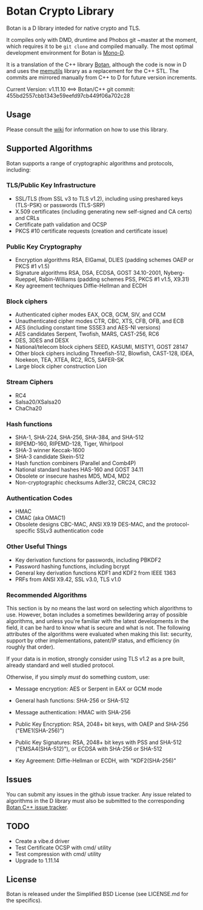 Botan Crypto Library
====================

Botan is a D library inteded for native crypto and TLS.

It compiles only with DMD, druntime and Phobos git ~master at the moment, which requires it to be `git clone` and compiled manually. The most optimal development environment for Botan is [Mono-D](http://wiki.dlang.org/Mono-D). 

It is a translation of the C++ library [Botan](http://botan.randombit.net/), although the code is now in D and uses the [memutils](https://github.com/etcimon/memutils) library as a replacement for the C++ STL. The commits are mirrored manually from C++ to D for future version increments.

Current Version: v1.11.10 <==> Botan/C++ git commit: 455bd2557cbb1343e59eefd97cb449f06a702c28

Usage
-----

Please consult the [wiki](https://github.com/etcimon/botan/wiki) for information on how to use this library.

Supported Algorithms
--------------------

Botan supports a range of cryptographic algorithms and protocols,
including:

### TLS/Public Key Infrastructure

  * SSL/TLS (from SSL v3 to TLS v1.2), including using preshared
    keys (TLS-PSK) or passwords (TLS-SRP)
  * X.509 certificates (including generating new self-signed and CA
    certs) and CRLs
  * Certificate path validation and OCSP
  * PKCS #10 certificate requests (creation and certificate issue)

### Public Key Cryptography

  * Encryption algorithms RSA, ElGamal, DLIES
    (padding schemes OAEP or PKCS #1 v1.5)
  * Signature algorithms RSA, DSA, ECDSA, GOST 34.10-2001, Nyberg-Rueppel,
    Rabin-Williams (padding schemes PSS, PKCS #1 v1.5, X9.31)
  * Key agreement techniques Diffie-Hellman and ECDH

### Block ciphers

  * Authenticated cipher modes EAX, OCB, GCM, SIV, and CCM
  * Unauthenticated cipher modes CTR, CBC, XTS, CFB, OFB, and ECB
  * AES (including constant time SSSE3 and AES-NI versions)
  * AES candidates Serpent, Twofish, MARS, CAST-256, RC6
  * DES, 3DES and DESX
  * National/telecom block ciphers SEED, KASUMI, MISTY1, GOST 28147
  * Other block ciphers including Threefish-512, Blowfish, CAST-128, IDEA,
    Noekeon, TEA, XTEA, RC2, RC5, SAFER-SK
  * Large block cipher construction Lion

### Stream Ciphers

  * RC4
  * Salsa20/XSalsa20
  * ChaCha20

### Hash functions

  * SHA-1, SHA-224, SHA-256, SHA-384, and SHA-512
  * RIPEMD-160, RIPEMD-128, Tiger, Whirlpool
  * SHA-3 winner Keccak-1600
  * SHA-3 candidate Skein-512
  * Hash function combiners (Parallel and Comb4P)
  * National standard hashes HAS-160 and GOST 34.11
  * Obsolete or insecure hashes MD5, MD4, MD2
  * Non-cryptographic checksums Adler32, CRC24, CRC32

### Authentication Codes

  * HMAC
  * CMAC (aka OMAC1)
  * Obsolete designs CBC-MAC, ANSI X9.19 DES-MAC, and the
    protocol-specific SSLv3 authentication code

### Other Useful Things

  * Key derivation functions for passwords, including PBKDF2
  * Password hashing functions, including bcrypt
  * General key derivation functions KDF1 and KDF2 from IEEE 1363
  * PRFs from ANSI X9.42, SSL v3.0, TLS v1.0

### Recommended Algorithms

This section is by no means the last word on selecting which algorithms to
use.  However, botan includes a sometimes bewildering array of possible
algorithms, and unless you're familiar with the latest developments in the
field, it can be hard to know what is secure and what is not. The following
attributes of the algorithms were evaluated when making this list: security,
support by other implementations, patent/IP status, and efficiency (in
roughly that order).

If your data is in motion, strongly consider using TLS v1.2 as a pre built,
already standard and well studied protocol.

Otherwise, if you simply *must* do something custom, use:

* Message encryption: AES or Serpent in EAX or GCM mode

* General hash functions: SHA-256 or SHA-512

* Message authentication: HMAC with SHA-256

* Public Key Encryption: RSA, 2048+ bit keys, with OAEP and SHA-256
  ("EME1(SHA-256)")

* Public Key Signatures: RSA, 2048+ bit keys with PSS and SHA-512
  ("EMSA4(SHA-512)"), or ECDSA with SHA-256 or SHA-512

* Key Agreement: Diffie-Hellman or ECDH, with "KDF2(SHA-256)"

Issues
------

You can submit any issues in the github issue tracker. Any issue related to algorithms in the D library must also be
submitted to the corresponding [Botan C++ issue tracker](https://github.com/randombit/botan/issues).

TODO
----

- Create a vibe.d driver
- Test Certificate OCSP with cmd/ utility
- Test compression with cmd/ utility
- Upgrade to 1.11.14

License
-------

Botan is released under the Simplified BSD License (see LICENSE.md for the specifics).
